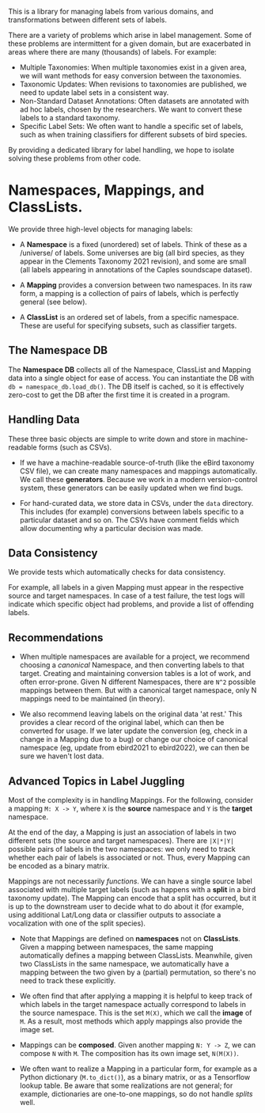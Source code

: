 This is a library for managing labels from various domains, and transformations
between different sets of labels.

There are a variety of problems which arise in label management. Some of these
problems are intermittent for a given domain, but are exacerbated in areas
where there are many (thousands) of labels. For example:

* Multiple Taxonomies: When multiple taxonomies exist in a given area, we will
want methods for easy conversion between the taxonomies.
* Taxonomic Updates: When revisions to taxonomies are published, we need to
update label sets in a consistent way.
* Non-Standard Dataset Annotations: Often datasets are annotated with ad hoc
labels, chosen by the researchers. We want to convert these labels to a
standard taxonomy.
* Specific Label Sets: We often want to handle a specific set of labels, such
as when training classifiers for different subsets of bird species.

By providing a dedicated library for label handling, we hope to isolate solving
these problems from other code.

# Namespaces, Mappings, and ClassLists.

We provide three high-level objects for managing labels:

* A **Namespace** is a fixed (unordered) set of labels. Think of these as a
/universe/ of labels. Some universes are big (all bird species, as they appear
in the Clements Taxonomy 2021 revision), and some are small (all labels
appearing in annotations of the Caples soundscape dataset).

* A **Mapping** provides a conversion between two namespaces. In its raw form,
a mapping is a collection of pairs of labels, which is perfectly
general (see below).

* A **ClassList** is an ordered set of labels, from a specific namespace. These
are useful for specifying subsets, such as classifier targets.

## The Namespace DB

The **Namespace DB** collects all of the Namespace, ClassList and Mapping data
into a single object for ease of access. You can instantiate the DB with
`db = namespace_db.load_db()`. The DB itself is cached, so it is effectively
zero-cost to get the DB after the first time it is created in a program.

## Handling Data

These three basic objects are simple to write down and store in
machine-readable forms (such as CSVs).

* If we have a machine-readable source-of-truth (like the eBird taxonomy CSV
file), we can create many namespaces and mappings automatically. We call these
**generators**. Because we work in a modern version-control system, these
generators can be easily updated when we find bugs.

* For hand-curated data, we store data in CSVs, under the `data` directory.
This includes (for example) conversions between labels specific to a particular
dataset and so on. The CSVs have comment fields which allow documenting why
a particular decision was made.

## Data Consistency

We provide tests which automatically checks for data consistency.

For example, all labels in a given Mapping must appear in the respective
source and target namespaces. In case of a test failure, the test logs will
indicate which specific object had problems, and provide a list of offending
labels.

## Recommendations

* When multiple namespaces are available for a project, we recommend choosing a
*canonical* Namespace, and then converting labels to that target. Creating and
maintaining conversion tables is a lot of work, and often error-prone. Given N
different Namespaces, there are `N^2` possible mappings between them. But with a
canonical target namespace, only N mappings need to be maintained (in theory).

* We also recommend leaving labels on the original data 'at rest.' This provides
a clear record of the original label, which can then be converted for usage.
If we later update the conversion (eg, check in a change in a Mapping due to
a bug) or change our choice of canonical namespace (eg, update from ebird2021
to ebird2022), we can then be sure we haven't lost data.

## Advanced Topics in Label Juggling

Most of the complexity is in handling Mappings. For the following, consider a
mapping `M: X -> Y`, where `X` is the **source** namespace and `Y` is the
**target** namespace.

At the end of the day, a Mapping is just an association of labels in two
different sets (the source and target namespaces). There are `|X|*|Y|` possible
pairs of labels in the two namespaces: we only need to track whether each pair
of labels is associated or not. Thus, every Mapping can be encoded as a binary
matrix.

Mappings are not necessarily *functions*. We can have a single source label
associated with multiple target labels (such as happens with a **split** in
a bird taxonomy update). The Mapping can encode that a split has occurred,
but it is up to the downstream user to decide what to do about it (for example,
using additional Lat/Long data or classifier outputs to associate a vocalization
with one of the split species).

* Note that Mappings are defined on **namespaces** not on **ClassLists**.
Given a mapping between namespaces, the same mapping automatically defines
a mapping between ClassLists. Meanwhile, given two ClassLists in the same
namespace, we automatically have a mapping between the two given by a (partial)
permutation, so there's no need to track these explicitly.

* We often find that after applying a mapping it is helpful to keep track
of which labels in the target namespace actually correspond to labels in the
source namespace. This is the set `M(X)`, which we call the **image** of `M`.
As a result, most methods which apply mappings also provide the image set.

* Mappings can be **composed**. Given another mapping `N: Y -> Z`, we can
compose `N` with `M`. The composition has its own image set, `N(M(X))`.

* We often want to realize a Mapping in a particular form, for example as a
Python dictionary (`M.to_dict()`), as a binary matrix, or as a Tensorflow lookup
table. Be aware that some realizations are not general; for example,
dictionaries are one-to-one mappings, so do not handle *splits* well.
